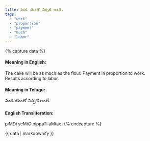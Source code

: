 ```yaml
---
title: పిండి యెంతో నిప్పటి అంతే.
tags:
  - "work"
  - "proportion"
  - "payment"
  - "much"
  - "labor"
---
```


{% capture data %}
#### Meaning in English:
The cake will be as much as the flour.
Payment in proportion to work. Results according to labor.

#### Meaning in Telugu:
పిండి యెంతో నిప్పటి అంతే.

#### English Transliteration:
piMDi yeMtO nippaTi aMtae.
{% endcapture %}

<div class="notice">{{ data | markdownify }}</div>

